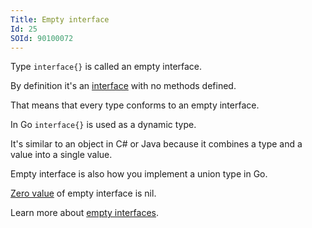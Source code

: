 ```yaml
---
Title: Empty interface
Id: 25
SOId: 90100072
---
```


Type `interface{}` is called an empty interface.

By definition it's an [interface](24) with no methods defined.

That means that every type conforms to an empty interface.

In Go `interface{}` is used as a dynamic type.

It's similar to an object in C# or Java because it combines a type and a value into a single value.

Empty interface is also how you implement a union type in Go.

[Zero value](29) of empty interface is nil.

Learn more about [empty interfaces](94).

